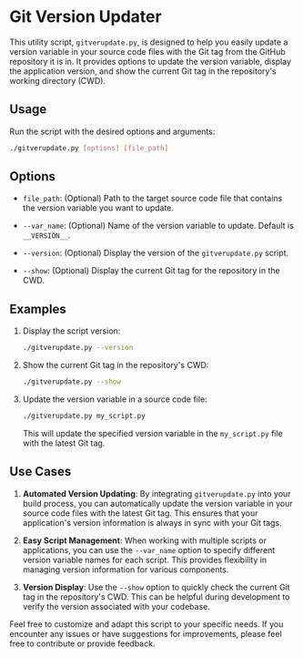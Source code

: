 # Git Version Updater

This utility script, `gitverupdate.py`, is designed to help you easily update a version variable in your source code files with the Git tag from the GitHub repository it is in. It provides options to update the version variable, display the application version, and show the current Git tag in the repository's working directory (CWD).

## Usage

Run the script with the desired options and arguments:

```bash
./gitverupdate.py [options] [file_path]
```

## Options

- `file_path`: (Optional) Path to the target source code file that contains the version variable you want to update.

- `--var_name`: (Optional) Name of the version variable to update. Default is `__VERSION__`.

- `--version`: (Optional) Display the version of the `gitverupdate.py` script.

- `--show`: (Optional) Display the current Git tag for the repository in the CWD.

## Examples

1. Display the script version:
   
   ```bash
   ./gitverupdate.py --version
   ```

2. Show the current Git tag in the repository's CWD:

   ```bash
   ./gitverupdate.py --show
   ```

3. Update the version variable in a source code file:

   ```bash
   ./gitverupdate.py my_script.py
   ```

   This will update the specified version variable in the `my_script.py` file with the latest Git tag.

## Use Cases

1. **Automated Version Updating**: By integrating `gitverupdate.py` into your build process, you can automatically update the version variable in your source code files with the latest Git tag. This ensures that your application's version information is always in sync with your Git tags.

2. **Easy Script Management**: When working with multiple scripts or applications, you can use the `--var_name` option to specify different version variable names for each script. This provides flexibility in managing version information for various components.

3. **Version Display**: Use the `--show` option to quickly check the current Git tag in the repository's CWD. This can be helpful during development to verify the version associated with your codebase.

Feel free to customize and adapt this script to your specific needs. If you encounter any issues or have suggestions for improvements, please feel free to contribute or provide feedback.
```
